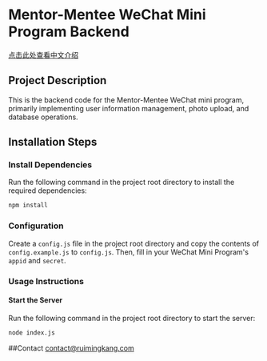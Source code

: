 # Mentor-Mentee WeChat Mini Program Backend

[点击此处查看中文介绍](#项目简介)

## Project Description

This is the backend code for the Mentor-Mentee WeChat mini program, primarily implementing user information management, photo upload, and database operations.

## Installation Steps

### Install Dependencies

Run the following command in the project root directory to install the required dependencies:

```bash
npm install
```

### Configuration

Create a `config.js` file in the project root directory and copy the contents of `config.example.js` to `config.js`. Then, fill in your WeChat Mini Program's `appid` and `secret`.

### Usage Instructions

#### Start the Server

Run the following command in the project root directory to start the server:

```bash
node index.js
```

##Contact
contact@ruimingkang.com



